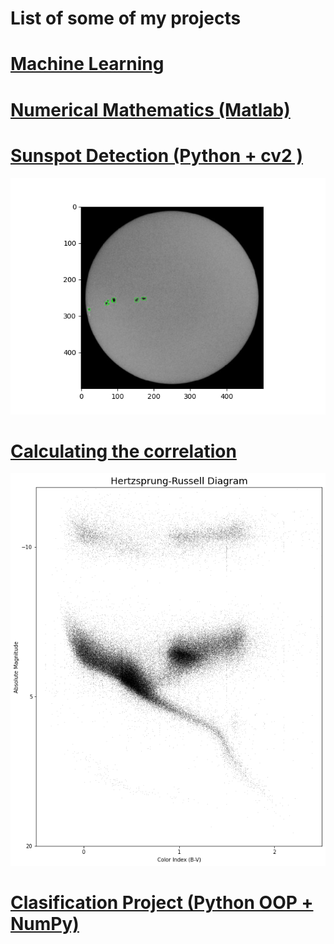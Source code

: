 # List of some of my projects

# [Machine Learning](https://github.com/ditmarhalla/machine_learning)

# [Numerical Mathematics (Matlab)](https://github.com/ditmarhalla/numerical_mathematics)

# [Sunspot Detection (Python + cv2 )](https://github.com/ditmarhalla/astronomy/tree/main/sunspot_detection)

![sunspots](https://raw.githubusercontent.com/ditmarhalla/astronomy/main/sunspot_detection/Finish.png)

# [Calculating the correlation](https://github.com/ditmarhalla/astronomy/tree/main/sunspot_detection)

![hr_diagram](https://github.com/ditmarhalla/astronomy/blob/main/hr_diagram/image.png?raw=true)

# [Clasification Project (Python OOP + NumPy)](https://github.com/ditmarhalla/Clasification-Project-)
